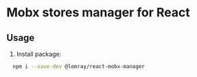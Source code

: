 # Mobx stores manager for React

## Usage

1. Install package:

```sh
  npm i --save-dev @lomray/react-mobx-manager
```
